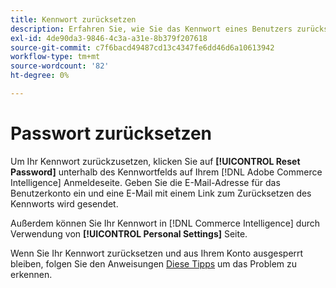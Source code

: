 ```yaml
---
title: Kennwort zurücksetzen
description: Erfahren Sie, wie Sie das Kennwort eines Benutzers zurücksetzen.
exl-id: 4de90da3-9846-4c3a-a31e-8b379f207618
source-git-commit: c7f6bacd49487cd13c4347fe6dd46d6a10613942
workflow-type: tm+mt
source-wordcount: '82'
ht-degree: 0%

---
```


# Passwort zurücksetzen

Um Ihr Kennwort zurückzusetzen, klicken Sie auf **[!UICONTROL Reset Password]** unterhalb des Kennwortfelds auf Ihrem [!DNL Adobe Commerce Intelligence] Anmeldeseite. Geben Sie die E-Mail-Adresse für das Benutzerkonto ein und eine E-Mail mit einem Link zum Zurücksetzen des Kennworts wird gesendet.

Außerdem können Sie Ihr Kennwort in [!DNL Commerce Intelligence] durch Verwendung von **[!UICONTROL Personal Settings]** Seite.

Wenn Sie Ihr Kennwort zurücksetzen und aus Ihrem Konto ausgesperrt bleiben, folgen Sie den Anweisungen [Diese Tipps](https://experienceleague.adobe.com/docs/commerce-knowledge-base/kb/troubleshooting/miscellaneous/troubleshooting-mbi-account-lockout.html) um das Problem zu erkennen.
